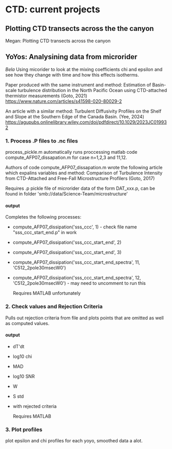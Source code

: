 # CTD: current projects

## Plotting CTD transects across the the canyon

Megan: Plotting CTD transects across the canyon

## YoYos: Analysining data from microrider 
_Bela_
Using micorider to look at the mixing coefficients chi and epsilon and see how they change with time and how this effects isotherms.

Paper produced with the same instrument and method:
Estimation of Basin-scale turbulence distribution in the North Pacific Ocean using CTD-attached thermistor measurements
(Goto, 2021)
https://www.nature.com/articles/s41598-020-80029-2


An article with a similar method:
Turbulent Diffusivity Profiles on the Shelf and Slope at the
Southern Edge of the Canada Basin.
(Yee, 2024)
https://agupubs.onlinelibrary.wiley.com/doi/pdfdirect/10.1029/2023JC019932


### 1. Process .P files to .nc files 

process_pickle.m automatically runs proccessing matlab code compute_AFP07_dissapation.m for case n=1,2,3 and 11,12.

Authors of code compute_AFP07_dissapation.m wrote the following article which expalins variables and method: 
Comparison of Turbulence Intensity from CTD-Attached and Free-Fall Microstructure Profilers
(Goto, 2017)

Requires .p pickle file of microrider data of the form DAT_xxx.p, can be found in folder 'smb://data/Science-Team/microstructure'

#### output

Completes the following processes:

- compute_AFP07_dissipation('sss_ccc', 1) - check file name "sss_ccc_start_end.p" in work
- compute_AFP07_dissipation('sss_ccc_start_end', 2)
- compute_AFP07_dissipation('sss_ccc_start_end', 3)
- compute_AFP07_dissipation('sss_ccc_start_end_spectra', 11, 'C512_2pole30msecW0')
- compute_AFP07_dissipation('sss_ccc_start_end_spectra', 12, 'C512_2pole30msecW0') - may need to uncomment to run this

  Requires MATLAB unfortunately

### 2. Check values and Rejection Criteria

Pulls out rejection criteria from file and plots points that are omitted as well as computed values. 

#### output

- dT'dt
- log10 chi
- MAD
- log10 SNR
- W
- S std
- with rejected criteria

  Requires MATLAB

### 3. Plot profiles

plot epsilon and chi profiles for each yoyo, smoothed data a alot.



